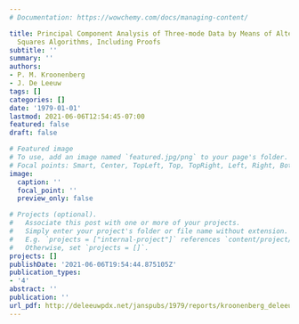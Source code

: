 ```yaml
---
# Documentation: https://wowchemy.com/docs/managing-content/

title: Principal Component Analysis of Three-mode Data by Means of Alternating Least
  Squares Algorithms, Including Proofs
subtitle: ''
summary: ''
authors:
- P. M. Kroonenberg
- J. De Leeuw
tags: []
categories: []
date: '1979-01-01'
lastmod: 2021-06-06T12:54:45-07:00
featured: false
draft: false

# Featured image
# To use, add an image named `featured.jpg/png` to your page's folder.
# Focal points: Smart, Center, TopLeft, Top, TopRight, Left, Right, BottomLeft, Bottom, BottomRight.
image:
  caption: ''
  focal_point: ''
  preview_only: false

# Projects (optional).
#   Associate this post with one or more of your projects.
#   Simply enter your project's folder or file name without extension.
#   E.g. `projects = ["internal-project"]` references `content/project/deep-learning/index.md`.
#   Otherwise, set `projects = []`.
projects: []
publishDate: '2021-06-06T19:54:44.875105Z'
publication_types:
- '4'
abstract: ''
publication: ''
url_pdf: http://deleeuwpdx.net/janspubs/1979/reports/kroonenberg_deleeuw_R_79.pdf
---
```

